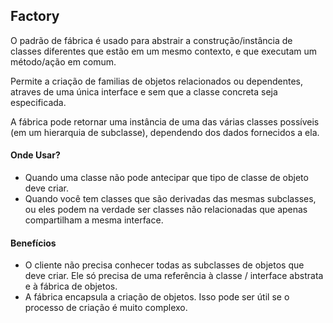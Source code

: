 
## Factory 

O padrão de fábrica é usado para abstrair a construção/instância de classes diferentes que estão em um mesmo contexto, e que executam um método/ação em comum. 

Permite a criação de familias de objetos relacionados ou dependentes, atraves de uma única interface e sem que a classe concreta seja especificada.

A fábrica pode retornar uma instância de uma das várias classes possíveis (em um hierarquia de subclasse), dependendo dos dados fornecidos a ela.


#### Onde Usar?

- Quando uma classe não pode antecipar que tipo de classe de objeto deve criar.
- Quando você tem classes que são derivadas das mesmas subclasses, ou eles podem na verdade ser classes não relacionadas que apenas compartilham a mesma interface. 


#### Benefícios

- O cliente não precisa conhecer todas as subclasses de objetos que deve criar. Ele só precisa de uma referência à classe / interface abstrata e à fábrica de objetos.
- A fábrica encapsula a criação de objetos. Isso pode ser útil se o processo de criação é muito complexo.
<br>

